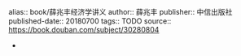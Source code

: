alias:: book/薛兆丰经济学讲义
author:: 薛兆丰
publisher:: 中信出版社
published-date:: 20180700
tags:: TODO
source:: https://book.douban.com/subject/30280804

-